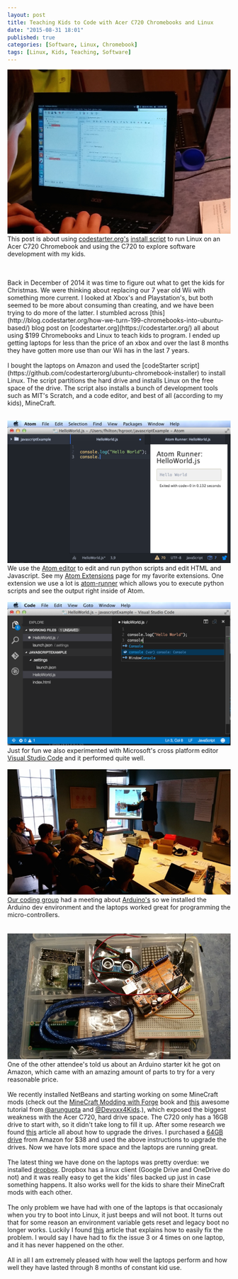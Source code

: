 ```yaml
---
layout: post
title: Teaching Kids to Code with Acer C720 Chromebooks and Linux
date: "2015-08-31 18:01"
published: true
categories: [Software, Linux, Chromebook]
tags: [Linux, Kids, Teaching, Software]
---
```


![Acer C720 for kids](/images/2015/08/AcerLaptop.jpg)
This post is about using [codestarter.org's](https://codestarter.org/) [install script](http://blog.codestarter.org/how-we-turn-199-chromebooks-into-ubuntu-based/) to run Linux on an Acer C720 Chromebook and using the C720 to explore software development with my kids.
<!--more-->
<br>
<br>
Back in December of 2014 it was time to figure out what to get the kids for Christmas.  We were thinking about replacing our 7 year old Wii with something more current.  I looked at Xbox's and Playstation's, but both seemed to be more about consuming than creating, and we have been trying to do more of the latter. I stumbled across [this](http://blog.codestarter.org/how-we-turn-199-chromebooks-into-ubuntu-based/) blog post on [codestarter.org](https://codestarter.org/) all about using $199 Chromebooks and Linux to teach kids to program.  I ended up getting laptops for less than the price of an xbox and over the last 8 months they have gotten more use than our Wii has in the last 7 years.
<br>
<br>
I bought the laptops on Amazon and used the [codeStarter script](https://github.com/codestarterorg/ubuntu-chromebook-installer) to install Linux.  The script partitions the hard drive and installs Linux on the free space of the drive.  The script also installs a bunch of development tools such as MIT's Scratch, and a code editor, and best of all (according to my kids), MineCraft.
<br><br>

![Atom Editor](/images/2015/06/Atom.png)
We use the [Atom editor](https://atom.io/) to edit and run python scripts and edit HTML and Javascript.  See my [Atom Extensions]({{site.baseurl}}/resources/atom-extensions.html) page for my favorite extensions. One extension we use a lot is [atom-runner](https://github.com/lsegal/atom-runner) which allows you to execute python scripts and see the output right inside of Atom.
<br>
<br>
![](/images/2015/06/VisualStudioCode.png)
Just for fun we also experimented with Microsoft's cross platform editor [Visual Studio Code](https://code.visualstudio.com/) and it performed quite well.
<br>
<br>
![](/images/2015/08/Arduino.jpg)
[Our coding group](http://augusta-polyglot.github.io) had a meeting about [Arduino's](http://augusta-polyglot.github.io/meeting/2015/04/16/Arduino-Sensors.html) so we installed the Arduino dev environment and the laptops worked great for programming the micro-controllers.  
<br>
<br>
![](/images/2015/08/ArduinoStarterKit.jpg)
One of the other attendee's told us about an Arduino starter kit he got on Amazon, which came with an amazing amount of parts to try for a very reasonable price.
<br>
<br>
We recently installed NetBeans and starting working on some MineCraft mods (check out the [MineCraft Modding with Forge](http://shop.oreilly.com/product/0636920036562.do) book and [this](https://github.com/devoxx4kids/materials/blob/master/workshops/minecraft/readme.asciidoc) awesome tutorial from [@arungupta](https://twitter.com/arungupta) and [@Devoxx4Kids](https://twitter.com/Devoxx4Kids).), which exposed the biggest weakness with the Acer C720, hard drive space.  The C720 only has a 16GB drive to start with, so it didn't take long to fill it up.  After some research we found [this](http://www.androidcentral.com/how-upgrade-ssd-your-acer-c720-chromebook) article all about how to upgrade the drives.  I purchased a [64GB drive](http://www.amazon.com/gp/product/B00LNF0UXS) from Amazon for $38 and used the above instructions to upgrade the drives.  Now we have lots more space and the laptops are running great.
<br>
<br>
The latest thing we have done on the laptops was pretty overdue: we installed [dropbox](https://www.dropbox.com).  Dropbox has a linux client (Google Drive and OneDrive do not) and it was really easy to get the kids' files backed up just in case something happens.  It also works well for the kids to share their MineCraft mods with each other.
<br>
<br>
The only problem we have had with one of the laptops is that occasionaly when you try to boot into Linux, it just beeps and will not boot.  It turns out that for some reason an environment variable gets reset and legacy boot no longer works.  Luckily I found [this](http://jrs-s.net/2014/04/01/restoring-legacy-boot-linux-boot-on-a-chromebook/) article that explains how to easily fix the problem.  I would say I have had to fix the issue 3 or 4 times on one laptop, and it has never happened on the other.
<br>
<br>
All in all I am extremely pleased with how well the laptops perform and how well they have lasted through 8 months of constant kid use.

